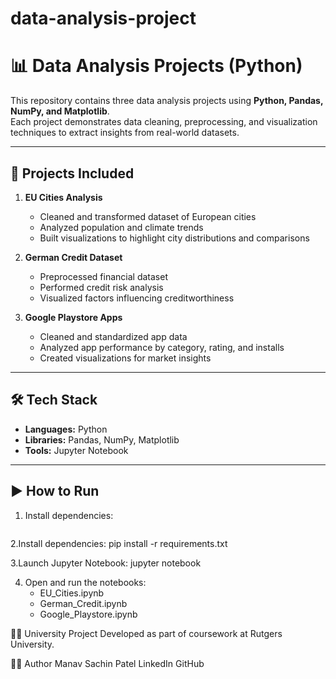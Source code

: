 # data-analysis-project

# 📊 Data Analysis Projects (Python)

This repository contains three data analysis projects using **Python, Pandas, NumPy, and Matplotlib**.  
Each project demonstrates data cleaning, preprocessing, and visualization techniques to extract insights from real-world datasets.

---

## 🚀 Projects Included
1. **EU Cities Analysis**
   - Cleaned and transformed dataset of European cities
   - Analyzed population and climate trends
   - Built visualizations to highlight city distributions and comparisons

2. **German Credit Dataset**
   - Preprocessed financial dataset
   - Performed credit risk analysis
   - Visualized factors influencing creditworthiness

3. **Google Playstore Apps**
   - Cleaned and standardized app data
   - Analyzed app performance by category, rating, and installs
   - Created visualizations for market insights

---

## 🛠 Tech Stack
- **Languages:** Python  
- **Libraries:** Pandas, NumPy, Matplotlib  
- **Tools:** Jupyter Notebook  

---

## ▶️ How to Run
1. Install dependencies:
   ```bash
   
2.Install dependencies:
      pip install -r requirements.txt

3.Launch Jupyter Notebook:
      jupyter notebook      

4. Open and run the notebooks:
      - EU_Cities.ipynb
      - German_Credit.ipynb
      - Google_Playstore.ipynb
  


👨‍🎓 University Project
         Developed as part of coursework at Rutgers University.

👨‍💻 Author
         Manav Sachin Patel
               LinkedIn
               GitHub

